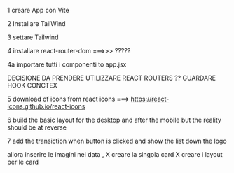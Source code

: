 1 creare App con Vite

2 Installare TailWind 

3 settare Tailwind 

4 installare react-router-dom ===>>>  ?????

4a importare tutti i componenti to app.jsx

DECISIONE DA PRENDERE UTILIZZARE REACT ROUTERS ??  GUARDARE HOOK CONCTEX


5 download of icons from react icons ===> https://react-icons.github.io/react-icons

6 build the basic layout for the desktop and after the mobile but the reality should be at reverse 

7 add the transiction when button is clicked and show the list  down the logo 



allora inserire le imagini nei data , X
creare la singola card                X
creare i layout per le card 